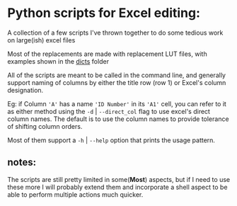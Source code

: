 # Python scripts for Excel editing:

A collection of a few scripts I've thrown together to do some 
tedious work on large(ish) excel files

Most of the replacements are made with replacement LUT files, 
with examples shown in the [dicts](./dicts) folder 

All of the scripts are meant to be called in the command line,
and generally support naming of columns by either the title row (row 1)
or Excel's column designation.

Eg: if Column `'A'` has a name `'ID Number'` in its `'A1'` cell, you can refer to it as either method using the 
`-d` | `--direct_col` flag to use excel's direct column names. The default is to use the column names to provide 
tolerance of shifting column orders. 


Most of them support a `-h` | `--help` option that prints the usage pattern. 

## notes:
The scripts are still pretty limited in some(**Most**) aspects, 
but if I need to use these more I will probably extend 
them and incorporate a shell aspect to be able to
perform multiple actions much quicker.
  

